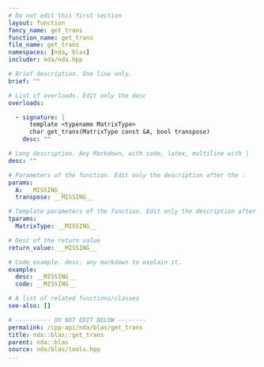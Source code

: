 ```yaml
---
# Do not edit this first section
layout: function
fancy_name: get_trans
function_name: get_trans
file_name: get_trans
namespaces: [nda, blas]
includer: nda/nda.hpp

# Brief description. One line only.
brief: ""

# List of overloads. Edit only the desc
overloads:

  - signature: |
      template <typename MatrixType>
      char get_trans(MatrixType const &A, bool transpose)
    desc: ""

# Long description. Any Markdown, with code, latex, multiline with |
desc: ""

# Parameters of the function. Edit only the description after the :
params:
  A: __MISSING__
  transpose: __MISSING__

# Template parameters of the function. Edit only the description after the :
tparams:
  MatrixType: __MISSING__

# Desc of the return value
return_value: __MISSING__

# Code example. desc: any markdown to explain it.
example:
  desc: __MISSING__
  code: __MISSING__

# A list of related functions/classes
see-also: []

# ---------- DO NOT EDIT BELOW --------
permalink: /cpp-api/nda/blas/get_trans
title: nda::blas::get_trans
parent: nda::blas
source: nda/blas/tools.hpp
...
```


